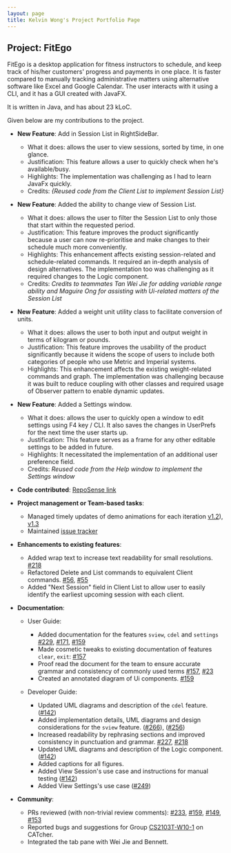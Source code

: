 ```yaml
---
layout: page
title: Kelvin Wong's Project Portfolio Page
---
```


## Project: FitEgo

FitEgo is a desktop application for fitness instructors to schedule, and keep track of his/her customers' progress and payments in one place. 
It is faster compared to manually tracking administrative matters using alternative software like Excel and Google Calendar. The user interacts with it using a CLI, and it has a GUI created with JavaFX. 

It is written in Java, and has about 23 kLoC.

Given below are my contributions to the project.

* **New Feature**: Add in Session List in RightSideBar.
  * What it does: allows the user to view sessions, sorted by time, in one glance.
  * Justification: This feature allows a user to quickly check when he's available/busy.
  * Highlights: The implementation was challenging as I had to learn JavaFx quickly.
  * Credits: *{Reused code from the Client List to implement Session List}*

* **New Feature**: Added the ability to change view of Session List.
  * What it does: allows the user to filter the Session List to only those that start within the requested period.
  * Justification: This feature improves the product significantly because a user can now re-prioritise and make changes to their schedule much more conveniently.
  * Highlights: This enhancement affects existing session-related and schedule-related commands. It required an in-depth analysis of design alternatives. The implementation too was challenging as it required changes to the Logic component.
  * Credits: *Credits to teammates Tan Wei Jie for adding variable range ability and Maguire Ong for assisting with Ui-related matters of the Session List*

* **New Feature**: Added a weight unit utility class to facilitate conversion of units.
  * What it does: allows the user to both input and output weight in terms of kilogram or pounds.
  * Justification: This feature improves the usability of the product significantly because it widens the scope of users to include both categories of people who use Metric and Imperial systems.
  * Highlights: This enhancement affects the existing weight-related commands and graph. 
    The implementation was challenging because it was built to reduce coupling with other classes and required usage of Observer pattern to enable dynamic updates.
  
* **New Feature**: Added a Settings window.
  * What it does: allows the user to quickly open a window to edit settings using F4 key / CLI. It also saves the changes in UserPrefs for the next time the user starts up.
  * Justification: This feature serves as a frame for any other editable settings to be added in future.
  * Highlights: It necessitated the implementation of an additional user preference field. 
  * Credits: *Reused code from the Help window to implement the Settings window*

* **Code contributed**: [RepoSense link](https://nus-cs2103-ay2021s1.github.io/tp-dashboard/#breakdown=true&search=kelvinvin&sort=groupTitle&sortWithin=title&since=2020-08-14&timeframe=commit&mergegroup=&groupSelect=groupByRepos&checkedFileTypes=docs~functional-code~test-code~other&tabOpen=true&tabType=authorship&tabAuthor=kelvinvin&tabRepo=AY2021S1-CS2103T-T13-3%2Ftp%5Bmaster%5D&authorshipIsMergeGroup=false&authorshipFileTypes=docs~functional-code~test-code)

* **Project management or Team-based tasks**:
  * Managed timely updates of demo animations for each iteration [v1.2](https://imgur.com/a/loBT8Cb)), [v1.3](https://hackmd.io/Eo7Gsii8RTWRlDLykD35LQ)
  * Maintained [issue tracker](https://github.com/AY2021S1-CS2103T-T13-3/tp/issues)
  
* **Enhancements to existing features**:
  * Added wrap text to increase text readability for small resolutions. [\#218](https://github.com/AY2021S1-CS2103T-T13-3/tp/pull/218)
  * Refactored Delete and List commands to equivalent Client commands. [\#56](https://github.com/AY2021S1-CS2103T-T13-3/tp/pull/56), [\#55](https://github.com/AY2021S1-CS2103T-T13-3/tp/pull/55)
  * Added "Next Session" field in Client List to allow user to easily identify the earliest upcoming session with each client.
  
* **Documentation**:
  * User Guide:
    * Added documentation for the features `sview`, `cdel` and `settings` [\#229](https://github.com/AY2021S1-CS2103T-T13-3/tp/pull/229), [\#171](https://github.com/AY2021S1-CS2103T-T13-3/tp/pull/171), [\#159](https://github.com/AY2021S1-CS2103T-T13-3/tp/pull/159) 
    * Made cosmetic tweaks to existing documentation of features `clear`, `exit`: [\#157](https://github.com/AY2021S1-CS2103T-T13-3/tp/pull/157)
    * Proof read the document for the team to ensure accurate grammar and consistency of commonly used terms [\#157](https://github.com/AY2021S1-CS2103T-T13-3/tp/pull/157), [\#23](https://github.com/AY2021S1-CS2103T-T13-3/tp/pull/23)
    * Created an annotated diagram of Ui components. [\#159](https://github.com/AY2021S1-CS2103T-T13-3/tp/pull/159)

  * Developer Guide:
    * Updated UML diagrams and description of the `cdel` feature. ([\#142](https://github.com/AY2021S1-CS2103T-T13-3/tp/pull/142))
    * Added implementation details, UML diagrams and design considerations for the `sview` feature. ([\#266](https://github.com/AY2021S1-CS2103T-T13-3/tp/pull/266)), ([\#256](https://github.com/AY2021S1-CS2103T-T13-3/tp/pull/256))
    * Increased readability by rephrasing sections and improved consistency in punctuation and grammar. [\#227](https://github.com/AY2021S1-CS2103T-T13-3/tp/pull/227), [\#218](https://github.com/AY2021S1-CS2103T-T13-3/tp/pull/218)
    * Updated UML diagrams and description of the Logic component. ([\#142](https://github.com/AY2021S1-CS2103T-T13-3/tp/pull/142))
    * Added captions for all figures. 
    * Added View Session's use case and instructions for manual testing ([\#142](https://github.com/AY2021S1-CS2103T-T13-3/tp/pull/142))
    * Added View Settings's use case ([\#249](https://github.com/AY2021S1-CS2103T-T13-3/tp/pull/249))
    
* **Community**:
  * PRs reviewed (with non-trivial review comments): [\#233](https://github.com/AY2021S1-CS2103T-T13-3/tp/pull/233), [\#159](https://github.com/AY2021S1-CS2103T-T13-3/tp/pull/159), [\#149](https://github.com/AY2021S1-CS2103T-T13-3/tp/pull/149), [\#153](https://github.com/AY2021S1-CS2103T-T13-3/tp/pull/153)
  * Reported bugs and suggestions for Group [CS2103T-W10-1](https://ay2021s1-cs2103t-w10-1.github.io/tp/UserGuide.html) on CATcher.
  * Integrated the tab pane with Wei Jie and Bennett.
